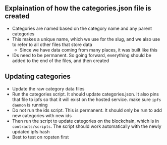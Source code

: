 ## Explaination of how the categories.json file is created
- Categories are named based on the category name and any parent categories
- This makes a unique name, which we use for the slug, and we also use to refer
  to all other files that store data
  - Since we have data coming from many places, it was built like this
- IDs need to be permanent. So going forward, everything should be added
  to the end of the files, and then created

## Updating categories
- Update the raw category data files
- Run the categories script. It should update categories.json. It also pins that file to ipfs
  so that it will exist on the hosted service. make sure `ipfs daemon` is running
- Do not run the ids script. This is permanent. It should only be run to add new categories
  with new ids
- Then run the script to update categories on the blockchain, which is in `contracts/scripts`.
  The script should work automatically with the newly updated ipfs hash
- Best to test on ropsten first